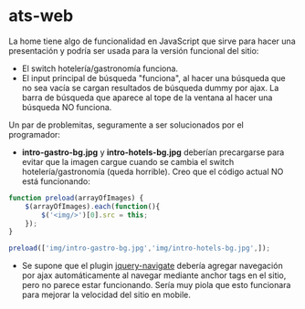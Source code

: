 # ats-web

La home tiene algo de funcionalidad en JavaScript que sirve para hacer una presentación y podría ser usada para la versión funcional del sitio:

- El switch hotelería/gastronomía funciona.
- El input principal de búsqueda "funciona", al hacer una búsqueda que no sea vacía se cargan resultados de búsqueda dummy por ajax. La barra de búsqueda que aparece al tope de la ventana al hacer una búsqueda NO funciona.

Un par de problemitas, seguramente a ser solucionados por el programador:

- **intro-gastro-bg.jpg** y **intro-hotels-bg.jpg** deberían precargarse para evitar que la imagen cargue cuando se cambia el switch hotelería/gastronomía (queda horrible). Creo que el código actual NO está funcionando:

```javascript
function preload(arrayOfImages) {
    $(arrayOfImages).each(function(){
        $('<img/>')[0].src = this;
    });
}

preload(['img/intro-gastro-bg.jpg','img/intro-hotels-bg.jpg',]);
```

- Se supone que el plugin [jquery-navigate](https://github.com/binarymind/jquery-navigate) debería agregar navegación por ajax automáticamente al navegar mediante anchor tags en el sitio, pero no parece estar funcionando. Sería muy piola que esto funcionara para mejorar la velocidad del sitio en mobile.